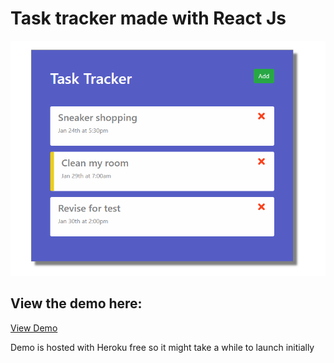 # Task tracker made with React Js

![preview of the task tracker](task_tracker_readme.png "What the task tracker looks like")

## View the demo here: 
[View Demo](https://task-tracker-awesomejackify.herokuapp.com/)

Demo is hosted with Heroku free so it might take a while to launch initially
